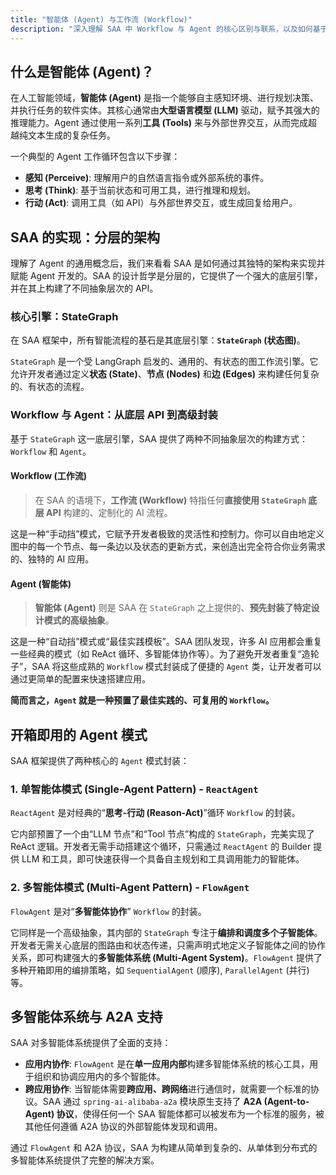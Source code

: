 ```yaml
---
title: "智能体 (Agent) 与工作流 (Workflow)"
description: "深入理解 SAA 中 Workflow 与 Agent 的核心区别与联系，以及如何基于核心引擎 StateGraph 构建并组合它们。"
---
```


## 什么是智能体 (Agent)？

在人工智能领域，**智能体 (Agent)** 是指一个能够自主感知环境、进行规划决策、并执行任务的软件实体。其核心通常由**大型语言模型 (LLM)** 驱动，赋予其强大的推理能力。Agent 通过使用一系列**工具 (Tools)** 来与外部世界交互，从而完成超越纯文本生成的复杂任务。

一个典型的 Agent 工作循环包含以下步骤：
-   **感知 (Perceive)**: 理解用户的自然语言指令或外部系统的事件。
-   **思考 (Think)**: 基于当前状态和可用工具，进行推理和规划。
-   **行动 (Act)**: 调用工具（如 API）与外部世界交互，或生成回复给用户。

## SAA 的实现：分层的架构

理解了 Agent 的通用概念后，我们来看看 SAA 是如何通过其独特的架构来实现并赋能 Agent 开发的。SAA 的设计哲学是分层的，它提供了一个强大的底层引擎，并在其上构建了不同抽象层次的 API。

### 核心引擎：StateGraph

在 SAA 框架中，所有智能流程的基石是其底层引擎：**`StateGraph` (状态图)**。

`StateGraph` 是一个受 LangGraph 启发的、通用的、有状态的图工作流引擎。它允许开发者通过定义**状态 (State)**、**节点 (Nodes)** 和**边 (Edges)** 来构建任何复杂的、有状态的流程。

### Workflow 与 Agent：从底层 API 到高级封装

基于 `StateGraph` 这一底层引擎，SAA 提供了两种不同抽象层次的构建方式：`Workflow` 和 `Agent`。

#### Workflow (工作流)

> 在 SAA 的语境下，**工作流 (Workflow)** 特指任何**直接使用 `StateGraph` 底层 API** 构建的、定制化的 AI 流程。

这是一种“手动挡”模式，它赋予开发者极致的灵活性和控制力。你可以自由地定义图中的每一个节点、每一条边以及状态的更新方式，来创造出完全符合你业务需求的、独特的 AI 应用。

#### Agent (智能体)

> **智能体 (Agent)** 则是 SAA 在 `StateGraph` 之上提供的、**预先封装了特定设计模式的高级抽象**。

这是一种“自动挡”模式或“最佳实践模板”。SAA 团队发现，许多 AI 应用都会重复一些经典的模式（如 ReAct 循环、多智能体协作等）。为了避免开发者重复“造轮子”，SAA 将这些成熟的 `Workflow` 模式封装成了便捷的 `Agent` 类，让开发者可以通过更简单的配置来快速搭建应用。

**简而言之，`Agent` 就是一种预置了最佳实践的、可复用的 `Workflow`。**

## 开箱即用的 Agent 模式

SAA 框架提供了两种核心的 `Agent` 模式封装：

### 1. 单智能体模式 (Single-Agent Pattern) - `ReactAgent`

`ReactAgent` 是对经典的“**思考-行动 (Reason-Act)**”循环 `Workflow` 的封装。

它内部预置了一个由“LLM 节点”和“Tool 节点”构成的 `StateGraph`，完美实现了 ReAct 逻辑。开发者无需手动搭建这个循环，只需通过 `ReactAgent` 的 Builder 提供 LLM 和工具，即可快速获得一个具备自主规划和工具调用能力的智能体。

### 2. 多智能体模式 (Multi-Agent Pattern) - `FlowAgent`

`FlowAgent` 是对“**多智能体协作**” `Workflow` 的封装。

它同样是一个高级抽象，其内部的 `StateGraph` 专注于**编排和调度多个子智能体**。开发者无需关心底层的图路由和状态传递，只需声明式地定义子智能体之间的协作关系，即可构建强大的**多智能体系统 (Multi-Agent System)**。`FlowAgent` 提供了多种开箱即用的编排策略，如 `SequentialAgent` (顺序), `ParallelAgent` (并行) 等。

## 多智能体系统与 A2A 支持

SAA 对多智能体系统提供了全面的支持：

-   **应用内协作**: `FlowAgent` 是在**单一应用内部**构建多智能体系统的核心工具，用于组织和协调应用内的多个智能体。
-   **跨应用协作**: 当智能体需要**跨应用、跨网络**进行通信时，就需要一个标准的协议。SAA 通过 `spring-ai-alibaba-a2a` 模块原生支持了 **A2A (Agent-to-Agent) 协议**，使得任何一个 SAA 智能体都可以被发布为一个标准的服务，被其他任何遵循 A2A 协议的外部智能体发现和调用。

通过 `FlowAgent` 和 A2A 协议，SAA 为构建从简单到复杂的、从单体到分布式的多智能体系统提供了完整的解决方案。
